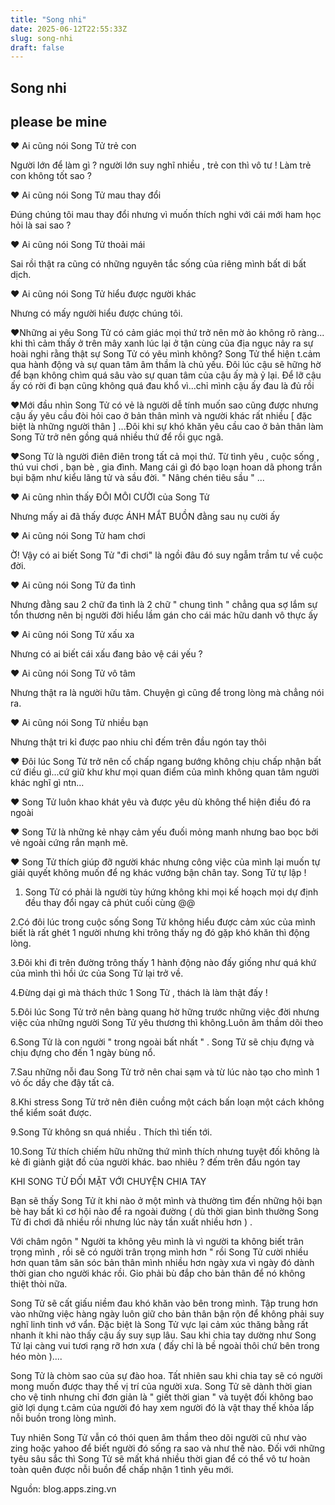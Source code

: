 ```yaml
---
title: "Song nhi"
date: 2025-06-12T22:55:33Z
slug: song-nhi
draft: false
---
```


## Song nhi

## please be mine

♥ Ai cũng nói Song Tử trẻ con
 
Người lớn để làm gì ? người lớn suy nghĩ nhiều , trẻ con thì vô tư ! Làm trẻ con không tốt sao ?
 
♥ Ai cũng nói Song Tử mau thay đổi
 
Đúng chúng tôi mau thay đổi nhưng vì muốn thích nghi với cái mới ham học hỏi là sai sao ?
 
♥ Ai cũng nói Song Tử thoải mái
 
Sai rồi thật ra cũng có những nguyên tắc sống của riêng mình bất di bất dịch.
 
♥ Ai cũng nói Song Tử hiểu được người khác
 
Nhưng có mấy người hiểu được chúng tôi.
 
♥Những ai yêu Song Tử có cảm giác mọi thứ trở nên mờ ảo không rõ ràng... khi thì cảm thấy ở trên mây xanh lúc lại ở tận cùng của địa ngục nảy ra sự hoài nghi rằng thật sự Song Tử có yêu mình không? Song Tử thể hiện t.cảm qua hành động và sự quan tâm âm thầm là chủ yếu. Đôi lúc cậu sẽ hững hờ để bạn không chìm quá sâu vào sự quan tâm của cậu ấy mà ỷ lại. Để lỡ cậu ấy có rời đi bạn cũng không quá đau khổ vì...chỉ mình cậu ấy đau là đủ rồi
 
♥Mới đầu nhìn Song Tử có vẻ là người dễ tính muốn sao cũng được nhưng cậu ấy yêu cầu đòi hỏi cao ở bản thân mình và người khác rất nhiều [ đặc biệt là những người thân ] ...Đôi khi sự khó khăn yêu cầu cao ở bản thân làm Song Tử trở nên gồng quá nhiều thứ để rồi gục ngã.
 
♥Song Tử là người điên điên trong tất cả mọi thứ. Từ tình yêu , cuộc sống , thú vui chơi , bạn bè , gia đình. Mang cái gì đó bạo loạn hoan dã phong trần bụi bặm như kiểu lãng tử và sầu đời. " Nâng chén tiêu sầu " ...
 
♥ Ai cũng nhìn thấy ĐÔI MÔI CƯỜI của Song Tử
 
Nhưng mấy ai đã thấy được ÁNH MẮT BUỒN đằng sau nụ cười ấy
 
♥ Ai cũng nói Song Tử ham chơi
 
Ờ! Vậy có ai biết Song Tử "đi chơi" là ngồi đâu đó suy ngẫm trầm tư về cuộc đời.
 
♥ Ai cũng nói Song Tử đa tình
 
Nhưng đằng sau 2 chữ đa tình là 2 chữ " chung tình " chẳng qua sợ lắm sự tổn thương nên bị người đời hiểu lầm gán cho cái mác hữu danh vô thực ấy
 
♥ Ai cũng nói Song Tử xấu xa
 
Nhưng có ai biết cái xấu đang bảo vệ cái yếu ?
 
♥ Ai cũng nói Song Tử vô tâm
 
Nhưng thật ra là người hữu tâm. Chuyện gì cũng để trong lòng mà chẳng nói ra.
 
♥ Ai cũng nói Song Tử nhiều bạn
 
Nhưng thật tri kỉ được pao nhiu chỉ đếm trên đầu ngón tay thôi
 
♥ Đôi lúc Song Tử trở nên cố chấp ngang bướng không chịu chấp nhận bất cứ điều gì...cứ giữ khư khư mọi quan điểm của mình không quan tâm người khác nghĩ gì ntn...
 
♥ Song Tử luôn khao khát yêu và được yêu dù không thể hiện điều đó ra ngoài
 
♥ Song Tử là những kẻ nhạy cảm yếu đuối mỏng manh nhưng bao bọc bởi vẻ ngoài cứng rắn mạnh mẽ.
 
♥ Song Tử thích giúp đỡ người khác nhưng công việc của mình lại muốn tự giải quyết không muốn để ng khác vướng bận chân tay. Song Tử tự lập !
 
1. Song Tử có phải là người tùy hứng không khi mọi kế hoạch mọi dự định đều thay đổi ngay cả phút cuối cùng @@
 
2.Có đôi lúc trong cuộc sống Song Tử không hiểu được cảm xúc của mình biết là rất ghét 1 người nhưng khi trông thấy ng đó gặp khó khăn thì động lòng.
 
3.Đôi khi đi trên đường trông thấy 1 hành động nào đấy giống như quá khứ của mình thì hồi ức của Song Tử lại trở về.
 
4.Đừng dại gì mà thách thức 1 Song Tử , thách là làm thật đấy !
 
5.Đôi lúc Song Tử trở nên bàng quang hờ hững trước những việc đời nhưng việc của những người Song Tử yêu thương thì không.Luôn âm thầm dõi theo
 
6.Song Tử là con người " trong ngoài bất nhất " . Song Tử sẽ chịu đựng và chịu đựng cho đến 1 ngày bùng nổ.
 
7.Sau những nỗi đau Song Tử trở nên chai sạm và từ lúc nào tạo cho mình 1 vỏ ốc dầy che đậy tất cả.
 
8.Khi stress Song Tử trở nên điên cuồng một cách bấn loạn một cách không thể kiểm soát được.
 
9.Song Tử không sn quá nhiều . Thích thì tiến tới.
 
10.Song Tử thích chiếm hữu những thứ mình thích nhưng tuyệt đối không là kẻ đi giành giật đồ của người khác. bao nhiêu ? đếm trên đầu ngón tay
 
KHI SONG TỬ ĐỐI MẶT VỚI CHUYỆN CHIA TAY
 
Bạn sẽ thấy Song Tử ít khi nào ở một mình và thường tìm đến những hội bạn bè hay bất kì cơ hội nào để ra ngoài đường ( dù thời gian bình thường Song Tử đi chơi đã nhiều rồi nhưng lúc này tần xuất nhiều hơn ) .
 
Với châm ngôn " Người ta không yêu mình là vì người ta không biết trân trọng mình , rồi sẽ có người trân trọng mình hơn " rồi Song Tử cười nhiều hơn quan tâm săn sóc bản thân mình nhiều hơn ngày xưa vì ngày đó dành thời gian cho người khác rồi. Gio phải bù đắp cho bản thân để nó không thiệt thòi nữa.
 
Song Tử sẽ cất giấu niềm đau khó khăn vào bên trong mình. Tập trung hơn vào những việc hàng ngày luôn giữ cho bản thân bận rộn để không phải suy nghĩ linh tinh vớ vẩn. Đặc biệt là Song Tử vực lại cảm xúc thăng bằng rất nhanh ít khi nào thấy cậu ấy suy sụp lâu. Sau khi chia tay dường như Song Tử lại càng vui tươi rạng rỡ hơn xưa ( đấy chỉ là bề ngoài thôi chứ bên trong héo mòn )....
 
Song Tử là chòm sao của sự đào hoa. Tất nhiên sau khi chia tay sẽ có người mong muốn được thay thế vị trí của người xưa. Song Tử sẽ dành thời gian cho vệ tinh nhưng chỉ đơn giản là " giết thời gian " và tuyệt đối không bao giờ lợi dụng t.cảm của người đó hay xem người đó là vật thay thế khỏa lấp nỗi buồn trong lòng mình.
 
Tuy nhiên Song Tử vẫn có thói quen âm thầm theo dõi người cũ như vào zing hoặc yahoo để biết người đó sống ra sao và như thế nào. Đối với những tyêu sâu sắc thì Song Tử sẽ mất khá nhiều thời gian để có thể vô tư hoàn toàn quên được nỗi buồn để chấp nhận 1 tình yêu mới.
 
Nguồn: blog.apps.zing.vn